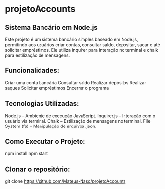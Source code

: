 ﻿# projetoAccounts

## Sistema Bancário em Node.js

Este projeto é um sistema bancário simples baseado em Node.js, permitindo aos usuários criar contas, consultar saldo, depositar, sacar e até solicitar empréstimos. Ele utiliza inquirer para interação no terminal e chalk para estilização de mensagens.

## Funcionalidades:

 Criar uma conta bancária
 Consultar saldo
 Realizar depósitos
 Realizar saques
 Solicitar empréstimos
 Encerrar o programa

## Tecnologias Utilizadas:

 Node.js – Ambiente de execução JavaScript.
 Inquirer.js – Interação com o usuário via terminal.
 Chalk – Estilização de mensagens no terminal.
 File System (fs) – Manipulação de arquivos .json.

## Como Executar o Projeto:
  npm install
  npm start

## Clonar o repositório:
git clone https://github.com/Mateus-Nasc/projetoAccounts
